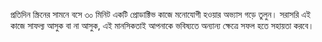 প্রতিদিন স্ক্রিনের সামনে বসে ৩০ মিনিট একটি প্রোডাক্টিভ কাজে মনোযোগী হওয়ার অভ্যাস গড়ে তুলুন। সরাসরি এই কাজে সাফল্য আসুক বা না আসুক, এই মানসিকতাই আপনাকে ভবিষ্যতে অন্যান্য ক্ষেত্রে সফল হতে সহায়তা করবে।